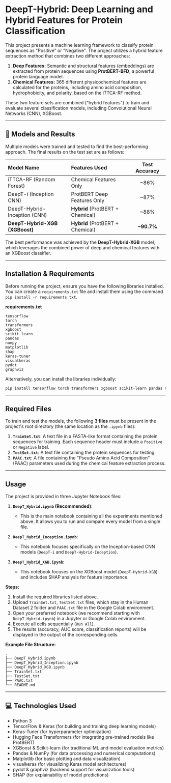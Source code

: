 # DeepT-Hybrid: Deep Learning and Hybrid Features for Protein Classification

This project presents a machine learning framework to classify protein sequences as "Positive" or "Negative". The project utilizes a hybrid feature extraction method that combines two different approaches:

1.  **Deep Features:** Semantic and structural features (embeddings) are extracted from protein sequences using **ProtBERT-BFD**, a powerful protein language model.
2.  **Chemical Features:** 365 different physicochemical features are calculated for the proteins, including amino acid composition, hydrophobicity, and polarity, based on the iTTCA-RF method.

These two feature sets are combined ("hybrid features") to train and evaluate several classification models, including Convolutional Neural Networks (CNN), XGBoost.

---

## 🚀 Models and Results

Multiple models were trained and tested to find the best-performing approach. The final results on the test set are as follows:

| Model Name | Features Used | Test Accuracy |
| :------------------------------ | :--------------------------------- | :-------------: |
| iTTCA-RF (Random Forest) | Chemical Features Only | ~86% |
| DeepT-i (Inception CNN) | ProtBERT Deep Features Only | ~87% |
| DeepT-Hybrid-Inception (CNN) | **Hybrid** (ProtBERT + Chemical) | ~88% |
| **DeepT-Hybrid-XGB (XGBoost)** | **Hybrid** (ProtBERT + Chemical) | **~90.7%** |

The best performance was achieved by the **DeepT-Hybrid-XGB** model, which leverages the combined power of deep and chemical features with an XGBoost classifier.

---

## Installation & Requirements

Before running the project, ensure you have the following libraries installed. You can create a `requirements.txt` file and install them using the command `pip install -r requirements.txt`.

**requirements.txt**
```
tensorflow
torch
transformers
xgboost
scikit-learn
pandas
numpy
matplotlib
shap
keras-tuner
visualkeras
pydot
graphviz
```

Alternatively, you can install the libraries individually:
```bash
pip install tensorflow torch transformers xgboost scikit-learn pandas numpy matplotlib shap keras-tuner visualkeras pydot graphviz
```

---

## Required Files

To train and test the models, the following **3 files** must be present in the project's root directory (the same location as the `.ipynb` files):

1.  **`TrainSet.txt`**: A text file in a FASTA-like format containing the protein sequences for training. Each sequence header must include a `Positive` or `Negative` label.
2.  **`TestSet.txt`**: A text file containing the protein sequences for testing.
3.  **`PAAC.txt`**: A file containing the "Pseudo Amino Acid Composition" (PAAC) parameters used during the chemical feature extraction process.

---

## Usage

The project is provided in three Jupyter Notebook files:

1.  **`DeepT_Hybrid.ipynb` (Recommended)**:
    * This is the main notebook containing all the experiments mentioned above. It allows you to run and compare every model from a single file.

2.  **`DeepT_Hybrid_Inception.ipynb`**:
    * This notebook focuses specifically on the Inception-based CNN models (`DeepT-i` and `DeepT-Hybrid-Inception`).

3.  **`DeepT_Hybrid_XGB.ipynb`**:
    * This notebook focuses on the XGBoost model (`DeepT-Hybrid-XGB`) and includes SHAP analysis for feature importance.

**Steps:**

1.  Install the required libraries listed above.
2.  Upload `TrainSet.txt`, `TestSet.txt` files, which stay in the Human Dataset 2 folder and `PAAC.txt` file in the Google Colab environment. 
3.  Open your preferred notebook (we recommend starting with `DeepT_Hybrid.ipynb`) in a Jupyter or Google Colab environment.
4.  Execute all cells sequentially (`Run All`).
5.  The results (accuracy, AUC score, classification reports) will be displayed in the output of the corresponding cells.

**Example File Structure:**
```
.
├── DeepT_Hybrid.ipynb
├── DeepT_Hybrid_Inception.ipynb
├── DeepT_Hybrid_XGB.ipynb
├── TrainSet.txt
├── TestSet.txt
├── PAAC.txt
└── README.md
```

---

## 💻 Technologies Used

* Python 3
* TensorFlow & Keras (for building and training deep learning models)
* Keras-Tuner (for hyperparameter optimization)
* Hugging Face Transformers (for integrating pre-trained models like ProtBERT)
* XGBoost & Scikit-learn (for traditional ML and model evaluation metrics)
* Pandas & NumPy (for data processing and numerical computations)
* Matplotlib (for basic plotting and data visualization)
* visualkeras (for visualizing Keras model architectures)
* pydot & graphviz (backend support for visualization tools)
* SHAP (for explainability of model predictions)
